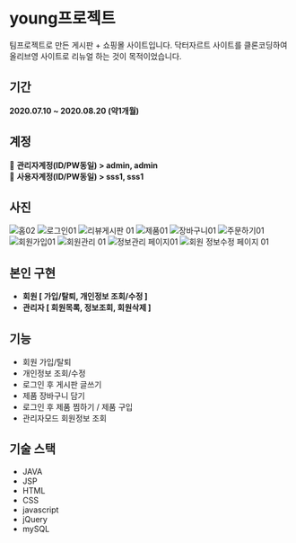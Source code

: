 # young프로젝트

팀프로젝트로 만든 게시판 + 쇼핑몰 사이트입니다.
닥터자르트 사이트를 클론코딩하여 올리브영 사이트로 리뉴얼 하는 것이 목적이었습니다.       

    
## 기간
**2020.07.10   ~   2020.08.20  (약1개월)**         

    
## 계정        

🧐  **관리자계정(ID/PW동일)    >    admin,  admin**        
🙂  **사용자계정(ID/PW동일)    >    sss1,  sss1**        

    
## 사진

![홈02](https://user-images.githubusercontent.com/62224851/97671083-ebfeea80-1aca-11eb-8282-abef8eb7ec31.png)
![로그인01](https://user-images.githubusercontent.com/62224851/97671119-fe792400-1aca-11eb-9ffc-9ea6a2f7c1fb.png)
![리뷰게시판 01](https://user-images.githubusercontent.com/62224851/97671140-0933b900-1acb-11eb-9371-784e8c80b418.png)
![제품01](https://user-images.githubusercontent.com/62224851/97671162-12248a80-1acb-11eb-9e45-e3f183bfdca4.png)
![장바구니01](https://user-images.githubusercontent.com/62224851/97671185-1a7cc580-1acb-11eb-9e90-7f29c23fbc43.png)
![주문하기01](https://user-images.githubusercontent.com/62224851/97671206-22d50080-1acb-11eb-9502-a98879664691.png)
![회원가입01](https://user-images.githubusercontent.com/62224851/97671221-2b2d3b80-1acb-11eb-8f4b-127303299ce2.png)
![회원관리 01](https://user-images.githubusercontent.com/62224851/97671251-354f3a00-1acb-11eb-98c5-5015e48ace87.png)
![정보관리 페이지01](https://user-images.githubusercontent.com/62224851/97671272-3e400b80-1acb-11eb-9a99-0f31140bb19b.png)
![회원 정보수정 페이지 01](https://user-images.githubusercontent.com/62224851/97671280-45671980-1acb-11eb-9e05-1731f967b46c.png)        

    
## 본인 구현    

- **회원    [ 가입/탈퇴, 개인정보 조회/수정 ]**
- **관리자  [ 회원목록, 정보조회, 회원삭제 ]**     

    
## 기능     

- 회원 가입/탈퇴
- 개인정보 조회/수정
- 로그인 후 게시판 글쓰기
- 제품 장바구니 담기
- 로그인 후 제품 찜하기 / 제품 구입
- 관리자모드 회원정보 조회     

    
## 기술 스택     

- JAVA
- JSP
- HTML
- CSS
- javascript
- jQuery
- mySQL
